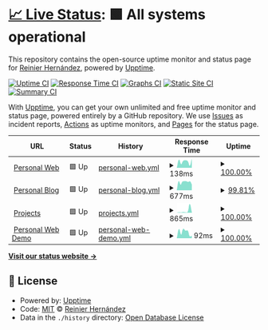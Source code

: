# [📈 Live Status](https://ragnarok22.github.io/upptime): <!--live status--> **🟩 All systems operational**

This repository contains the open-source uptime monitor and status page for [Reinier Hernández](https://blog.ragnarok22.dev), powered by [Upptime](https://github.com/upptime/upptime).

[![Uptime CI](https://github.com/ragnarok22/upptime/workflows/Uptime%20CI/badge.svg)](https://github.com/ragnarok22/upptime/actions?query=workflow%3A%22Uptime+CI%22)
[![Response Time CI](https://github.com/ragnarok22/upptime/workflows/Response%20Time%20CI/badge.svg)](https://github.com/ragnarok22/upptime/actions?query=workflow%3A%22Response+Time+CI%22)
[![Graphs CI](https://github.com/ragnarok22/upptime/workflows/Graphs%20CI/badge.svg)](https://github.com/ragnarok22/upptime/actions?query=workflow%3A%22Graphs+CI%22)
[![Static Site CI](https://github.com/ragnarok22/upptime/workflows/Static%20Site%20CI/badge.svg)](https://github.com/ragnarok22/upptime/actions?query=workflow%3A%22Static+Site+CI%22)
[![Summary CI](https://github.com/ragnarok22/upptime/workflows/Summary%20CI/badge.svg)](https://github.com/ragnarok22/upptime/actions?query=workflow%3A%22Summary+CI%22)

With [Upptime](https://upptime.js.org), you can get your own unlimited and free uptime monitor and status page, powered entirely by a GitHub repository. We use [Issues](https://github.com/ragnarok22/upptime/issues) as incident reports, [Actions](https://github.com/ragnarok22/upptime/actions) as uptime monitors, and [Pages](https://ragnarok22.github.io/upptime) for the status page.

<!--start: status pages-->
<!-- This summary is generated by Upptime (https://github.com/upptime/upptime) -->
<!-- Do not edit this manually, your changes will be overwritten -->
<!-- prettier-ignore -->
| URL | Status | History | Response Time | Uptime |
| --- | ------ | ------- | ------------- | ------ |
| <img alt="" src="https://icons.duckduckgo.com/ip3/ragnarok22.dev.ico" height="13"> [Personal Web](https://ragnarok22.dev) | 🟩 Up | [personal-web.yml](https://github.com/ragnarok22/upptime/commits/HEAD/history/personal-web.yml) | <details><summary><img alt="Response time graph" src="./graphs/personal-web/response-time-week.png" height="20"> 138ms</summary><br><a href="https://upptime.ragnarok22.dev/history/personal-web"><img alt="Response time 152" src="https://img.shields.io/endpoint?url=https%3A%2F%2Fraw.githubusercontent.com%2Fragnarok22%2Fupptime%2FHEAD%2Fapi%2Fpersonal-web%2Fresponse-time.json"></a><br><a href="https://upptime.ragnarok22.dev/history/personal-web"><img alt="24-hour response time 91" src="https://img.shields.io/endpoint?url=https%3A%2F%2Fraw.githubusercontent.com%2Fragnarok22%2Fupptime%2FHEAD%2Fapi%2Fpersonal-web%2Fresponse-time-day.json"></a><br><a href="https://upptime.ragnarok22.dev/history/personal-web"><img alt="7-day response time 138" src="https://img.shields.io/endpoint?url=https%3A%2F%2Fraw.githubusercontent.com%2Fragnarok22%2Fupptime%2FHEAD%2Fapi%2Fpersonal-web%2Fresponse-time-week.json"></a><br><a href="https://upptime.ragnarok22.dev/history/personal-web"><img alt="30-day response time 117" src="https://img.shields.io/endpoint?url=https%3A%2F%2Fraw.githubusercontent.com%2Fragnarok22%2Fupptime%2FHEAD%2Fapi%2Fpersonal-web%2Fresponse-time-month.json"></a><br><a href="https://upptime.ragnarok22.dev/history/personal-web"><img alt="1-year response time 134" src="https://img.shields.io/endpoint?url=https%3A%2F%2Fraw.githubusercontent.com%2Fragnarok22%2Fupptime%2FHEAD%2Fapi%2Fpersonal-web%2Fresponse-time-year.json"></a></details> | <details><summary><a href="https://upptime.ragnarok22.dev/history/personal-web">100.00%</a></summary><a href="https://upptime.ragnarok22.dev/history/personal-web"><img alt="All-time uptime 99.97%" src="https://img.shields.io/endpoint?url=https%3A%2F%2Fraw.githubusercontent.com%2Fragnarok22%2Fupptime%2FHEAD%2Fapi%2Fpersonal-web%2Fuptime.json"></a><br><a href="https://upptime.ragnarok22.dev/history/personal-web"><img alt="24-hour uptime 100.00%" src="https://img.shields.io/endpoint?url=https%3A%2F%2Fraw.githubusercontent.com%2Fragnarok22%2Fupptime%2FHEAD%2Fapi%2Fpersonal-web%2Fuptime-day.json"></a><br><a href="https://upptime.ragnarok22.dev/history/personal-web"><img alt="7-day uptime 100.00%" src="https://img.shields.io/endpoint?url=https%3A%2F%2Fraw.githubusercontent.com%2Fragnarok22%2Fupptime%2FHEAD%2Fapi%2Fpersonal-web%2Fuptime-week.json"></a><br><a href="https://upptime.ragnarok22.dev/history/personal-web"><img alt="30-day uptime 100.00%" src="https://img.shields.io/endpoint?url=https%3A%2F%2Fraw.githubusercontent.com%2Fragnarok22%2Fupptime%2FHEAD%2Fapi%2Fpersonal-web%2Fuptime-month.json"></a><br><a href="https://upptime.ragnarok22.dev/history/personal-web"><img alt="1-year uptime 99.99%" src="https://img.shields.io/endpoint?url=https%3A%2F%2Fraw.githubusercontent.com%2Fragnarok22%2Fupptime%2FHEAD%2Fapi%2Fpersonal-web%2Fuptime-year.json"></a></details>
| <img alt="" src="https://icons.duckduckgo.com/ip3/blog.ragnarok22.dev.ico" height="13"> [Personal Blog](https://blog.ragnarok22.dev) | 🟩 Up | [personal-blog.yml](https://github.com/ragnarok22/upptime/commits/HEAD/history/personal-blog.yml) | <details><summary><img alt="Response time graph" src="./graphs/personal-blog/response-time-week.png" height="20"> 677ms</summary><br><a href="https://upptime.ragnarok22.dev/history/personal-blog"><img alt="Response time 2238" src="https://img.shields.io/endpoint?url=https%3A%2F%2Fraw.githubusercontent.com%2Fragnarok22%2Fupptime%2FHEAD%2Fapi%2Fpersonal-blog%2Fresponse-time.json"></a><br><a href="https://upptime.ragnarok22.dev/history/personal-blog"><img alt="24-hour response time 501" src="https://img.shields.io/endpoint?url=https%3A%2F%2Fraw.githubusercontent.com%2Fragnarok22%2Fupptime%2FHEAD%2Fapi%2Fpersonal-blog%2Fresponse-time-day.json"></a><br><a href="https://upptime.ragnarok22.dev/history/personal-blog"><img alt="7-day response time 677" src="https://img.shields.io/endpoint?url=https%3A%2F%2Fraw.githubusercontent.com%2Fragnarok22%2Fupptime%2FHEAD%2Fapi%2Fpersonal-blog%2Fresponse-time-week.json"></a><br><a href="https://upptime.ragnarok22.dev/history/personal-blog"><img alt="30-day response time 1306" src="https://img.shields.io/endpoint?url=https%3A%2F%2Fraw.githubusercontent.com%2Fragnarok22%2Fupptime%2FHEAD%2Fapi%2Fpersonal-blog%2Fresponse-time-month.json"></a><br><a href="https://upptime.ragnarok22.dev/history/personal-blog"><img alt="1-year response time 2346" src="https://img.shields.io/endpoint?url=https%3A%2F%2Fraw.githubusercontent.com%2Fragnarok22%2Fupptime%2FHEAD%2Fapi%2Fpersonal-blog%2Fresponse-time-year.json"></a></details> | <details><summary><a href="https://upptime.ragnarok22.dev/history/personal-blog">99.81%</a></summary><a href="https://upptime.ragnarok22.dev/history/personal-blog"><img alt="All-time uptime 99.90%" src="https://img.shields.io/endpoint?url=https%3A%2F%2Fraw.githubusercontent.com%2Fragnarok22%2Fupptime%2FHEAD%2Fapi%2Fpersonal-blog%2Fuptime.json"></a><br><a href="https://upptime.ragnarok22.dev/history/personal-blog"><img alt="24-hour uptime 100.00%" src="https://img.shields.io/endpoint?url=https%3A%2F%2Fraw.githubusercontent.com%2Fragnarok22%2Fupptime%2FHEAD%2Fapi%2Fpersonal-blog%2Fuptime-day.json"></a><br><a href="https://upptime.ragnarok22.dev/history/personal-blog"><img alt="7-day uptime 99.81%" src="https://img.shields.io/endpoint?url=https%3A%2F%2Fraw.githubusercontent.com%2Fragnarok22%2Fupptime%2FHEAD%2Fapi%2Fpersonal-blog%2Fuptime-week.json"></a><br><a href="https://upptime.ragnarok22.dev/history/personal-blog"><img alt="30-day uptime 99.89%" src="https://img.shields.io/endpoint?url=https%3A%2F%2Fraw.githubusercontent.com%2Fragnarok22%2Fupptime%2FHEAD%2Fapi%2Fpersonal-blog%2Fuptime-month.json"></a><br><a href="https://upptime.ragnarok22.dev/history/personal-blog"><img alt="1-year uptime 99.90%" src="https://img.shields.io/endpoint?url=https%3A%2F%2Fraw.githubusercontent.com%2Fragnarok22%2Fupptime%2FHEAD%2Fapi%2Fpersonal-blog%2Fuptime-year.json"></a></details>
| <img alt="" src="https://icons.duckduckgo.com/ip3/projects.ragnarok22.dev.ico" height="13"> [Projects](https://projects.ragnarok22.dev) | 🟩 Up | [projects.yml](https://github.com/ragnarok22/upptime/commits/HEAD/history/projects.yml) | <details><summary><img alt="Response time graph" src="./graphs/projects/response-time-week.png" height="20"> 865ms</summary><br><a href="https://upptime.ragnarok22.dev/history/projects"><img alt="Response time 187" src="https://img.shields.io/endpoint?url=https%3A%2F%2Fraw.githubusercontent.com%2Fragnarok22%2Fupptime%2FHEAD%2Fapi%2Fprojects%2Fresponse-time.json"></a><br><a href="https://upptime.ragnarok22.dev/history/projects"><img alt="24-hour response time 63" src="https://img.shields.io/endpoint?url=https%3A%2F%2Fraw.githubusercontent.com%2Fragnarok22%2Fupptime%2FHEAD%2Fapi%2Fprojects%2Fresponse-time-day.json"></a><br><a href="https://upptime.ragnarok22.dev/history/projects"><img alt="7-day response time 865" src="https://img.shields.io/endpoint?url=https%3A%2F%2Fraw.githubusercontent.com%2Fragnarok22%2Fupptime%2FHEAD%2Fapi%2Fprojects%2Fresponse-time-week.json"></a><br><a href="https://upptime.ragnarok22.dev/history/projects"><img alt="30-day response time 285" src="https://img.shields.io/endpoint?url=https%3A%2F%2Fraw.githubusercontent.com%2Fragnarok22%2Fupptime%2FHEAD%2Fapi%2Fprojects%2Fresponse-time-month.json"></a><br><a href="https://upptime.ragnarok22.dev/history/projects"><img alt="1-year response time 182" src="https://img.shields.io/endpoint?url=https%3A%2F%2Fraw.githubusercontent.com%2Fragnarok22%2Fupptime%2FHEAD%2Fapi%2Fprojects%2Fresponse-time-year.json"></a></details> | <details><summary><a href="https://upptime.ragnarok22.dev/history/projects">100.00%</a></summary><a href="https://upptime.ragnarok22.dev/history/projects"><img alt="All-time uptime 99.99%" src="https://img.shields.io/endpoint?url=https%3A%2F%2Fraw.githubusercontent.com%2Fragnarok22%2Fupptime%2FHEAD%2Fapi%2Fprojects%2Fuptime.json"></a><br><a href="https://upptime.ragnarok22.dev/history/projects"><img alt="24-hour uptime 100.00%" src="https://img.shields.io/endpoint?url=https%3A%2F%2Fraw.githubusercontent.com%2Fragnarok22%2Fupptime%2FHEAD%2Fapi%2Fprojects%2Fuptime-day.json"></a><br><a href="https://upptime.ragnarok22.dev/history/projects"><img alt="7-day uptime 100.00%" src="https://img.shields.io/endpoint?url=https%3A%2F%2Fraw.githubusercontent.com%2Fragnarok22%2Fupptime%2FHEAD%2Fapi%2Fprojects%2Fuptime-week.json"></a><br><a href="https://upptime.ragnarok22.dev/history/projects"><img alt="30-day uptime 100.00%" src="https://img.shields.io/endpoint?url=https%3A%2F%2Fraw.githubusercontent.com%2Fragnarok22%2Fupptime%2FHEAD%2Fapi%2Fprojects%2Fuptime-month.json"></a><br><a href="https://upptime.ragnarok22.dev/history/projects"><img alt="1-year uptime 99.99%" src="https://img.shields.io/endpoint?url=https%3A%2F%2Fraw.githubusercontent.com%2Fragnarok22%2Fupptime%2FHEAD%2Fapi%2Fprojects%2Fuptime-year.json"></a></details>
| <img alt="" src="https://icons.duckduckgo.com/ip3/about-ragnarok22.vercel.app.ico" height="13"> [Personal Web Demo](https://about-ragnarok22.vercel.app/) | 🟩 Up | [personal-web-demo.yml](https://github.com/ragnarok22/upptime/commits/HEAD/history/personal-web-demo.yml) | <details><summary><img alt="Response time graph" src="./graphs/personal-web-demo/response-time-week.png" height="20"> 92ms</summary><br><a href="https://upptime.ragnarok22.dev/history/personal-web-demo"><img alt="Response time 209" src="https://img.shields.io/endpoint?url=https%3A%2F%2Fraw.githubusercontent.com%2Fragnarok22%2Fupptime%2FHEAD%2Fapi%2Fpersonal-web-demo%2Fresponse-time.json"></a><br><a href="https://upptime.ragnarok22.dev/history/personal-web-demo"><img alt="24-hour response time 70" src="https://img.shields.io/endpoint?url=https%3A%2F%2Fraw.githubusercontent.com%2Fragnarok22%2Fupptime%2FHEAD%2Fapi%2Fpersonal-web-demo%2Fresponse-time-day.json"></a><br><a href="https://upptime.ragnarok22.dev/history/personal-web-demo"><img alt="7-day response time 92" src="https://img.shields.io/endpoint?url=https%3A%2F%2Fraw.githubusercontent.com%2Fragnarok22%2Fupptime%2FHEAD%2Fapi%2Fpersonal-web-demo%2Fresponse-time-week.json"></a><br><a href="https://upptime.ragnarok22.dev/history/personal-web-demo"><img alt="30-day response time 108" src="https://img.shields.io/endpoint?url=https%3A%2F%2Fraw.githubusercontent.com%2Fragnarok22%2Fupptime%2FHEAD%2Fapi%2Fpersonal-web-demo%2Fresponse-time-month.json"></a><br><a href="https://upptime.ragnarok22.dev/history/personal-web-demo"><img alt="1-year response time 139" src="https://img.shields.io/endpoint?url=https%3A%2F%2Fraw.githubusercontent.com%2Fragnarok22%2Fupptime%2FHEAD%2Fapi%2Fpersonal-web-demo%2Fresponse-time-year.json"></a></details> | <details><summary><a href="https://upptime.ragnarok22.dev/history/personal-web-demo">100.00%</a></summary><a href="https://upptime.ragnarok22.dev/history/personal-web-demo"><img alt="All-time uptime 100.00%" src="https://img.shields.io/endpoint?url=https%3A%2F%2Fraw.githubusercontent.com%2Fragnarok22%2Fupptime%2FHEAD%2Fapi%2Fpersonal-web-demo%2Fuptime.json"></a><br><a href="https://upptime.ragnarok22.dev/history/personal-web-demo"><img alt="24-hour uptime 100.00%" src="https://img.shields.io/endpoint?url=https%3A%2F%2Fraw.githubusercontent.com%2Fragnarok22%2Fupptime%2FHEAD%2Fapi%2Fpersonal-web-demo%2Fuptime-day.json"></a><br><a href="https://upptime.ragnarok22.dev/history/personal-web-demo"><img alt="7-day uptime 100.00%" src="https://img.shields.io/endpoint?url=https%3A%2F%2Fraw.githubusercontent.com%2Fragnarok22%2Fupptime%2FHEAD%2Fapi%2Fpersonal-web-demo%2Fuptime-week.json"></a><br><a href="https://upptime.ragnarok22.dev/history/personal-web-demo"><img alt="30-day uptime 100.00%" src="https://img.shields.io/endpoint?url=https%3A%2F%2Fraw.githubusercontent.com%2Fragnarok22%2Fupptime%2FHEAD%2Fapi%2Fpersonal-web-demo%2Fuptime-month.json"></a><br><a href="https://upptime.ragnarok22.dev/history/personal-web-demo"><img alt="1-year uptime 100.00%" src="https://img.shields.io/endpoint?url=https%3A%2F%2Fraw.githubusercontent.com%2Fragnarok22%2Fupptime%2FHEAD%2Fapi%2Fpersonal-web-demo%2Fuptime-year.json"></a></details>

<!--end: status pages-->

[**Visit our status website →**](https://ragnarok22.github.io/upptime)

## 📄 License

- Powered by: [Upptime](https://github.com/upptime/upptime)
- Code: [MIT](./LICENSE) © [Reinier Hernández](https://blog.ragnarok22.dev)
- Data in the `./history` directory: [Open Database License](https://opendatacommons.org/licenses/odbl/1-0/)
